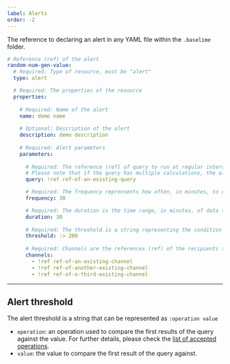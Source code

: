 ```yaml
---
label: Alerts
order: -2
---
```


The reference to declaring an alert in any YAML file within the `.baselime` folder.

```yaml # :icon-code: .baselime/demo.yml
# Reference (ref) of the alert
random-num-gen-value:
  # Required: Type of resource, must be "alert"
  type: alert

  # Required: The properties of the resource
  properties:
    
    # Required: Name of the alert
    name: demo name
    
    # Optional: Description of the alert
    description: demo description
    
    # Required: Alert parameters
    parameters:
      
      # Required: The reference (ref) of query to run at regular intervals for the alert. This query must be within the same application as the alert. 
      # Please note that if the query has multiple calculations, the alert will be based off the first listed calculation in the array of calculations of the query
      query: !ref ref-of-an-existing-query

      # Required: The frequency reprensents how often, in minutes, to check for the threshold condition
      frequency: 30

      # Required: The duration is the time range, in minutes, of data that the alert will check. 
      duration: 30
      
      # Required: The threshold is a string representing the condition to be met to trigger an alert
      threshold: :> 200
      
      # Required: Channels are the references (ref) of the recipients to notify when the threshold condition is met. All channels must be within the same application as the alert 
      channels:
        - !ref ref-of-an-existing-channel
        - !ref ref-of-another-existing-channel
        - !ref ref-of-a-third-existing-channel
```

---

## Alert threshold

The alert threshold is a string that can be represented as `:operation value`
- `operation`: an operation used to compare the first results of the query against the value. For further details, please check the [list of accepted operations](../../advanced/accepted-operations.md).
- `value`: the value to compare the first result of the query against.

